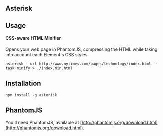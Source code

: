 Asterisk
------

## Usage

#### CSS-aware HTML Minifier

Opens your web page in PhantomJS, compressing the HTML while taking into account each Element's CSS styles.

    asterisk --url http://www.nytimes.com/pages/technology/index.html --task minify > ./index.min.html

## Installation

    npm install -g asterisk

## PhantomJS

You'll need PhantomJS, available at [http://phantomjs.org/download.html](http://phantomjs.org/download.html).
